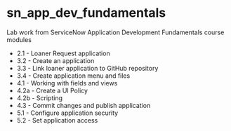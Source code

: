 # sn_app_dev_fundamentals
Lab work from ServiceNow Application Development Fundamentals course modules

* 2.1 - Loaner Request application
* 3.2 - Create an application
* 3.3 - Link loaner application to GitHub repository
* 3.4 - Create application menu and files
* 4.1 - Working with fields and views
* 4.2a - Create a UI Policy
* 4.2b - Scripting
* 4.3 - Commit changes and publish application
* 5.1 - Configure application security
* 5.2 - Set application access
